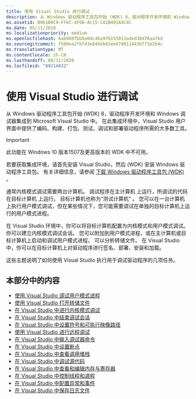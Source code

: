 ```yaml
---
title: 使用 Visual Studio 进行调试
description: 从 Windows 驱动程序工具包开始 (WDK) 8，驱动程序开发环境和 Windows 调试器集成到 Microsoft Visual Studio 中。
ms.assetid: B961B0C9-FF6C-4F6B-AC15-CA1B405A4C4C
ms.date: 05/11/2018
ms.localizationpriority: medium
ms.openlocfilehash: 6ab080fbb8a0dc4ba976155013aded38d76aa7bd
ms.sourcegitcommit: f500ea2fbfd3e849eb82ee67d011443bff3e2b4c
ms.translationtype: MT
ms.contentlocale: zh-CN
ms.lasthandoff: 08/31/2020
ms.locfileid: "89214832"
---
```

# <a name="debugging-using-visual-studio"></a>使用 Visual Studio 进行调试

从 Windows 驱动程序工具包开始 (WDK) 8，驱动程序开发环境和 Windows 调试器集成到 Microsoft Visual Studio 中。 在此集成环境中，Visual Studio 用户界面中提供了编码、构建、打包、测试、调试和部署驱动程序所需的大多数工具。

> [!IMPORTANT]
> 此功能在 Windows 10 版本1507及更高版本的 WDK 中不可用。
>
 
若要获取集成环境，请首先安装 Visual Studio，然后 (WDK) 安装 Windows 驱动程序工具包。 有关详细信息，请参阅 [下载 Windows 驱动程序工具包 (WDK) ](../download-the-wdk.md)。

通常内核模式调试需要两台计算机。 调试程序在主计算机  上运行，所调试的代码在目标计算机  上运行。 目标计算机也称为“测试计算机”  。 您可以在一台计算机上执行用户模式调试，但在某些情况下，您可能需要调试在单独的目标计算机上运行的用户模式进程。

在 Visual Studio 环境中，你可以将目标计算机配置为内核模式和用户模式调试。 你可以建立内核模式调试会话。 您可以附加到用户模式进程，或在主计算机或目标计算机上启动和调试用户模式进程。 可以分析转储文件。 在 Visual Studio 中，你可以在目标计算机上对驱动程序进行签名、部署、安装和加载。

这些主题说明了如何使用 Visual Studio 执行用于调试驱动程序的几项任务。

## <a name="span-idin_this_sectionspanin-this-section"></a><span id="in_this_section"></span>本部分中的内容


-   [使用 Visual Studio 调试用户模式进程](debugging-a-user-mode-process-using-visual-studio.md)
-   [使用 Visual Studio 打开转储文件](opening-a-crash-dump-file-using-visual-studio.md)
-   [在 Visual Studio 中进行内核模式调试](performing-kernel-mode-debugging-using-visual-studio.md)
-   [在 Visual Studio 中结束调试会话](ending-a-debugging-session-in-visual-studio.md)
-   [在 Visual Studio 中设置符号和可执行映像路径](setting-symbol-and-source-paths-in-visual-studio.md)
-   [使用 Visual Studio 进行远程调试](remote-debugging-using-visual-studio.md)
-   [在 Visual Studio 中输入调试器命令](entering-debugger-commands-in-visual-studio.md)
-   [在 Visual Studio 中设置断点](setting-breakpoints-in-visual-studio.md)
-   [在 Visual Studio 中查看调用堆栈](viewing-the-call-stack-in-visual-studio.md)
-   [在 Visual Studio 中调试源代码](viewing-source-and-assembly-code-in-visual-studio.md)
-   [在 Visual Studio 中查看和编辑内存与寄存器](viewing-memory--variables--and-registers-in-visual-studio.md)
-   [在 Visual Studio 中控制线程和进程](viewing-threads-and-processes-in-visual-studio.md)
-   [在 Visual Studio 中配置异常和事件](configuring-exceptions-and-events-in-visual-studio.md)
-   [在 Visual Studio 中保存日志文件](keeping-a-log-file-in-visual-studio.md)

 


